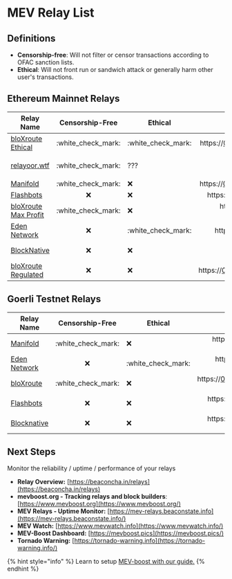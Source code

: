 # MEV Relay List

## Definitions

* **Censorship-free**: Will not filter or censor transactions according to OFAC sanction lists.
* **Ethical**: Will not front run or sandwich attack or generally harm other user's transactions.

## Ethereum Mainnet Relays

| Relay Name                                                                                                |    Censorship-Free   | Ethical              |                                                                                                                                            URL                                                                                                                                            |
| --------------------------------------------------------------------------------------------------------- | :------------------: | -------------------- | :---------------------------------------------------------------------------------------------------------------------------------------------------------------------------------------------------------------------------------------------------------------------------------------: |
| [bloXroute Ethical](https://docs.bloxroute.com/the-merge-eth2.0/mev-relay-instructions-for-validators)    | :white\_check\_mark: | :white\_check\_mark: | https://0xad0a8bb54565c2211cee576363f3a347089d2f07cf72679d16911d740262694cadb62d7fd7483f27afd714ca0f1b9118@bloxroute.ethical.blxrbdn.com[&#xD;](https://0xad0a8bb54565c2211cee576363f3a347089d2f07cf72679d16911d740262694cadb62d7fd7483f27afd714ca0f1b9118@bloxroute.ethical.blxrbdn.com) |
| [relayoor.wtf](https://relayooor.wtf/)                                                                    | :white\_check\_mark: | ???                  |                                                                            <p>https://0x84e78cb2ad883861c9eeeb7d1b22a8e02332637448f84144e245d20dff1eb97d7abdde96d4e7f80934e5554e11915c56@relayooor.wtf<br></p>                                                                            |
| [Manifold](https://mainnet-relay.securerpc.com/)                                                          | :white\_check\_mark: | :x:                  |   https://0x98650451ba02064f7b000f5768cf0cf4d4e492317d82871bdc87ef841a0743f69f0f1eea11168503240ac35d101c9135@mainnet-relay.securerpc.com[&#xD;](https://0x98650451ba02064f7b000f5768cf0cf4d4e492317d82871bdc87ef841a0743f69f0f1eea11168503240ac35d101c9135@mainnet-relay.securerpc.com)   |
| [Flashbots](https://boost.flashbots.net/)                                                                 |          :x:         | :x:                  |     https://0xac6e77dfe25ecd6110b8e780608cce0dab71fdd5ebea22a16c0205200f2f8e2e3ad3b71d3499c54ad14d6c21b41a37ae@boost-relay.flashbots.net[&#xD;](https://0xac6e77dfe25ecd6110b8e780608cce0dab71fdd5ebea22a16c0205200f2f8e2e3ad3b71d3499c54ad14d6c21b41a37ae@boost-relay.flashbots.net)     |
| [bloXroute Max Profit](https://docs.bloxroute.com/the-merge-eth2.0/mev-relay-instructions-for-validators) | :white\_check\_mark: | :x:                  |                                                                        https://0x8b5d2e73e2a3a55c6c87b8b6eb92e0149a125c852751db1422fa951e42a09b82c142c3ea98d0d9930b056a3bc9896b8f@bloxroute.max-profit.blxrbdn.com                                                                        |
| [Eden Network](https://v2.docs.edennetwork.io/eden-relay/validators/mev-boost)                            |          :x:         | :white\_check\_mark: |          https://0xb3ee7afcf27f1f1259ac1787876318c6584ee353097a50ed84f51a1f21a323b3736f271a895c7ce918c038e4265918be@relay.edennetwork.io[&#xD;](https://0xb3ee7afcf27f1f1259ac1787876318c6584ee353097a50ed84f51a1f21a323b3736f271a895c7ce918c038e4265918be@relay.edennetwork.io)          |
| [BlockNative](https://docs.blocknative.com/mev-relay-instructions-for-ethereum-validators)                |          :x:         | :x:                  |                                                                     	https://0x9000009807ed12c1f08bf4e81c6da3ba8e3fc3d953898ce0102433094e5f22f21102ec057841fcb81978ed1ea0fa8246@builder-relay-mainnet.blocknative.com                                                                     |
| [bloXroute Regulated](https://docs.bloxroute.com/the-merge-eth2.0/mev-relay-instructions-for-validators)  |          :x:         | :x:                  |                                                                      &#xD;https://0xb0b07cd0abef743db4260b0ed50619cf6ad4d82064cb4fbec9d3ec530f7c5e6793d9f286c4e082c0244ffb9f2658fe88@bloxroute.regulated.blxrbdn.com                                                                      |

## Goerli Testnet Relays



| Relay Name                                      |    Censorship-Free   | Ethical              |                                                                             URL                                                                            |
| ----------------------------------------------- | :------------------: | -------------------- | :--------------------------------------------------------------------------------------------------------------------------------------------------------: |
| [Manifold](https://securerpc.com/)              | :white\_check\_mark: | :x:                  |           	https://0x8a72a5ec3e2909fff931c8b42c9e0e6c6e660ac48a98016777fc63a73316b3ffb5c622495106277f8dbcc17a06e92ca3@goerli-relay.securerpc.com           |
| [Eden Network](https://v2.docs.edennetwork.io/) |          :x:         | :white\_check\_mark: |           	https://0xaa1488eae4b06a1fff840a2b6db167afc520758dc2c8af0dfb57037954df3431b747e2f900fe8805f05d635e9a29717b@relay-goerli.edennetwork.io          |
| [bloXroute](https://bloxroute.com/)             | :white\_check\_mark: | :x:                  | https://0x821f2a65afb70e7f2e820a925a9b4c80a159620582c1766b1b09729fec178b11ea22abb3a51f07b288be815a1a2ff516@bloxroute.max-profit.builder.goerli.blxrbdn.com |
| [Flashbots](https://www.flashbots.net/)         |          :x:         | :x:                  |       	https://0xafa4c6985aa049fb79dd37010438cfebeb0f2bd42b115b89dd678dab0670c1de38da0c4e9138c9290a398ecd9a0b3110@builder-relay-goerli.flashbots.net       |
| [Blocknative](https://www.blocknative.com/)     |          :x:         | :x:                  |      	https://0x8f7b17a74569b7a57e9bdafd2e159380759f5dc3ccbd4bf600414147e8c4e1dc6ebada83c0139ac15850eb6c975e82d0@builder-relay-goerli.blocknative.com      |

## Next Steps

Monitor the reliability / uptime / performance of your relays

* **Relay Overview:** [https://beaconcha.in/relays](https://beaconcha.in/relays)
* **mevboost.org - Tracking relays and block builders**: [https://www.mevboost.org](https://www.mevboost.org/)
* **MEV Relays - Uptime Monitor:** [https://mev-relays.beaconstate.info](https://mev-relays.beaconstate.info/)
* **MEV Watch:** [https://www.mevwatch.info](https://www.mevwatch.info/)
* **MEV-Boost Dashboard:** [https://mevboost.pics](https://mevboost.pics/)
* **Tornado Warning:** [https://tornado-warning.info](https://tornado-warning.info/)

{% hint style="info" %}
Learn to setup [MEV-boost with our guide.](./)
{% endhint %}

